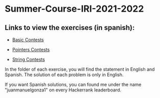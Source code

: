 # Summer-Course-IRI-2021-2022
## Links to view the exercises (in spanish):

* [Basic Contests](https://www.hackerrank.com/contests/basics-contest-uf/challenges)

* [Pointers Contests](https://www.hackerrank.com/contests/pointers-contest-uf/challenges)

* [String Contests](https://www.hackerrank.com/contests/string-contest-uf/challenges)

In the folder of each exercise, you will find the statement in English and Spanish. The solution of each problem is only in English.

If you want Spanish solutions, you can found me under the name "juanmanuelgonza1" on every Hackerrank leaderboard.
